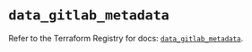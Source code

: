 # `data_gitlab_metadata`

Refer to the Terraform Registry for docs: [`data_gitlab_metadata`](https://registry.terraform.io/providers/gitlabhq/gitlab/16.8.0/docs/data-sources/metadata).
